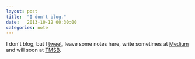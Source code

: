 ```yaml
---
layout: post
title:  "I don't blog."
date:   2013-10-12 00:30:00
categories: note
---
```


I don't blog, but I [tweet][tweet], leave some notes here, write sometimes at [Medium][medium] and will soon at [TMSB][tsmb].

[tweet]:	https://twitter.com/naii
[tsmb]:		http://www.transmedia-storytelling-berlin.de/
[medium]:	https://medium.com/@naii